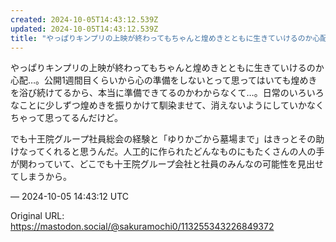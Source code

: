 ```yaml
---
created: 2024-10-05T14:43:12.539Z
updated: 2024-10-05T14:43:12.539Z
title: "やっぱりキンプリの上映が終わってもちゃんと煌めきとともに生きていけるのか心配…。[...]"
---
```


<p>やっぱりキンプリの上映が終わってもちゃんと煌めきとともに生きていけるのか心配…。公開1週間目くらいから心の準備をしないとって思ってはいても煌めきを浴び続けてるから、本当に準備できてるのかわからなくて…。日常のいろいろなことに少しずつ煌めきを振りかけて馴染ませて、消えないようにしていかなくちゃって思ってるんだけど。</p><p>でも十王院グループ社員総会の経験と「ゆりかごから墓場まで」はきっとその助けなってくれると思うんだ。人工的に作られたどんなものにもたくさんの人の手が関わっていて、どこでも十王院グループ会社と社員のみんなの可能性を見出せてしまうから。</p>

&mdash; 2024-10-05 14:43:12 UTC

Original URL: https://mastodon.social/@sakuramochi0/113255343226849372
